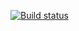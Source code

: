 [![Build status](https://ci.appveyor.com/api/projects/status/c8n726eecekc5l3i?svg=true)](https://ci.appveyor.com/project/BerezovTimur/selenium)